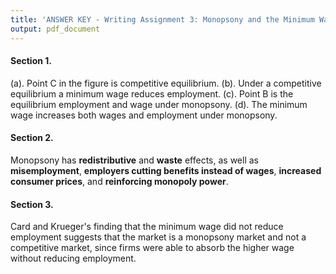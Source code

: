 ```yaml
---
title: 'ANSWER KEY - Writing Assignment 3: Monopsony and the Minimum Wage'
output: pdf_document
---
```


#### Section 1. 
(a). Point C in the figure is competitive equilibrium. 
(b). Under a competitive equilibrium a minimum wage reduces employment.
(c). Point B is the equilibrium employment and wage under monopsony.
(d). The minimum wage increases both wages and employment under monopsony.

#### Section 2.

Monopsony has __redistributive__ and __waste__ effects, as well as __misemployment__, __employers cutting benefits instead of wages__, __increased consumer prices__, and __reinforcing monopoly power__.

#### Section 3.

Card and Krueger's finding that the minimum wage did not reduce employment suggests that the market is a monopsony market and not a competitive market, since firms were able to absorb the higher wage without reducing employment.